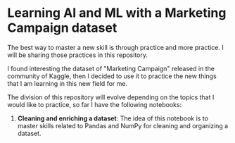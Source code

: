 # Learning AI and ML with a Marketing Campaign dataset

The best way to master a new skill is through practice and more practice. I will be sharing those practices in this repository.

I found interesting the dataset of "Marketing Campaign" released in the community of Kaggle, then I decided to use it to practice the new things that I am learning in this new field for me.

The division of this repository will evolve depending on the topics that I would like to practice, so far I have the following notebooks:
1. **Cleaning and enriching a dataset**:  The idea of this notebook is to master skills related to Pandas and NumPy for cleaning and organizing a dataset.
